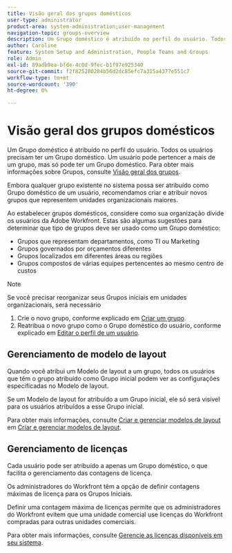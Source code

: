 ```yaml
---
title: Visão geral dos grupos domésticos
user-type: administrator
product-area: system-administration;user-management
navigation-topic: groups-overview
description: Um Grupo doméstico é atribuído no perfil do usuário. Todos os usuários precisam ter um Grupo doméstico. Um usuário pode pertencer a mais de um grupo, mas só pode ter um Grupo doméstico. Embora qualquer grupo existente no sistema possa ser atribuído como Grupo doméstico de um usuário, recomendamos criar e atribuir novos grupos que representem unidades organizacionais maiores. Ao estabelecer grupos domésticos, considere como sua organização divide os usuários da Adobe Workfront.
author: Caroline
feature: System Setup and Administration, People Teams and Groups
role: Admin
exl-id: 89adb9ea-bfde-4c0d-9fec-b1f97e925340
source-git-commit: f2f825280204b56d2dc85efc7a315a4377e551c7
workflow-type: tm+mt
source-wordcount: '390'
ht-degree: 0%

---
```


# Visão geral dos grupos domésticos

Um Grupo doméstico é atribuído no perfil do usuário. Todos os usuários precisam ter um Grupo doméstico. Um usuário pode pertencer a mais de um grupo, mas só pode ter um Grupo doméstico. Para obter mais informações sobre Grupos, consulte [Visão geral dos grupos](../../../administration-and-setup/manage-groups/groups-overview/groups.md).

Embora qualquer grupo existente no sistema possa ser atribuído como Grupo doméstico de um usuário, recomendamos criar e atribuir novos grupos que representem unidades organizacionais maiores.

Ao estabelecer grupos domésticos, considere como sua organização divide os usuários da Adobe Workfront. Estas são algumas sugestões para determinar que tipo de grupos deve ser usado como um Grupo doméstico:

* Grupos que representam departamentos, como TI ou Marketing
* Grupos governados por orçamentos diferentes
* Grupos localizados em diferentes áreas ou regiões
* Grupos compostos de várias equipes pertencentes ao mesmo centro de custos

>[!NOTE]
>
>Se você precisar reorganizar seus Grupos iniciais em unidades organizacionais, será necessário
>1. Crie o novo grupo, conforme explicado em [Criar um grupo](../../../administration-and-setup/manage-groups/create-and-manage-groups/create-a-group.md).
>1. Reatribua o novo grupo como o Grupo doméstico do usuário, conforme explicado em [Editar o perfil de um usuário](../../../administration-and-setup/add-users/create-and-manage-users/edit-a-users-profile.md).

>


## Gerenciamento de modelo de layout

Quando você atribui um Modelo de layout a um grupo, todos os usuários que têm o grupo atribuído como Grupo inicial podem ver as configurações especificadas no Modelo de layout.

Se um Modelo de layout for atribuído a um Grupo inicial, ele só será visível para os usuários atribuídos a esse Grupo inicial.

Para obter mais informações, consulte [Criar e gerenciar modelos de layout](../../../administration-and-setup/customize-workfront/use-layout-templates/create-and-manage-layout-templates.md) em [Criar e gerenciar modelos de layout](../../../administration-and-setup/customize-workfront/use-layout-templates/create-and-manage-layout-templates.md).

## Gerenciamento de licenças

Cada usuário pode ser atribuído a apenas um Grupo doméstico, o que facilita o gerenciamento das contagens de licença.

Os administradores do Workfront têm a opção de definir contagens máximas de licença para os Grupos Iniciais.

Definir uma contagem máxima de licenças permite que os administradores do Workfront evitem que uma unidade comercial use licenças do Workfront compradas para outras unidades comerciais.

Para obter mais informações, consulte [Gerencie as licenças disponíveis em seu sistema](../../../administration-and-setup/get-started-wf-administration/manage-available-licenses-in-your-system.md).
